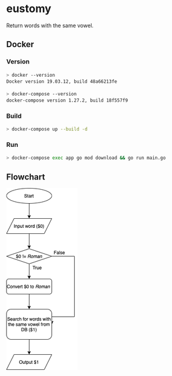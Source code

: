 # eustomy
Return words with the same vowel.
  
## Docker
  
### Version

```bash
> docker --version
Docker version 19.03.12, build 48a66213fe

> docker-compose --version
docker-compose version 1.27.2, build 18f557f9
```
  
### Build
  
```bash
> docker-compose up --build -d
```
  
### Run
  
```bash
> docker-compose exec app go mod download && go run main.go
```
## Flowchart
  
![](./docs/flowchart.png)
  